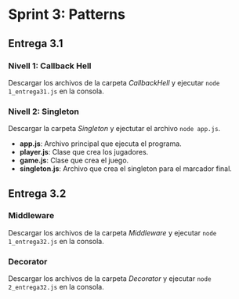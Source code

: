 # Sprint 3: Patterns

## Entrega 3.1  

### Nivell 1: Callback Hell  
Descargar los archivos de la carpeta *CallbackHell* y ejecutar ``node 1_entrega31.js`` en la consola.  

### Nivell 2: Singleton  
Descargar la carpeta *Singleton* y ejectutar el archivo ``node app.js``.   
+ **app.js**: Archivo principal que ejecuta el programa.
+ **player.js**: Clase que crea los jugadores.  
+ **game.js**: Clase que crea el juego. 
+ **singleton.js**: Archivo que crea el singleton para el marcador final.  

## Entrega 3.2  

### Middleware  
Descargar los archivos de la carpeta *Middleware* y ejecutar ``node 1_entrega32.js`` en la consola.

### Decorator  
Descargar los archivos de la carpeta *Decorator* y ejecutar ``node 2_entrega32.js`` en la consola.